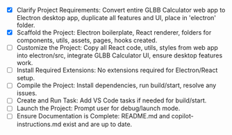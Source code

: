 - [x] Clarify Project Requirements: Convert entire GLBB Calculator web app to Electron desktop app, duplicate all features and UI, place in 'electron' folder.
- [x] Scaffold the Project: Electron boilerplate, React renderer, folders for components, utils, assets, pages, hooks created.
- [ ] Customize the Project: Copy all React code, utils, styles from web app into electron/src, integrate GLBB Calculator UI, ensure desktop features work.
- [ ] Install Required Extensions: No extensions required for Electron/React setup.
- [ ] Compile the Project: Install dependencies, run build/start, resolve any issues.
- [ ] Create and Run Task: Add VS Code tasks if needed for build/start.
- [ ] Launch the Project: Prompt user for debug/launch mode.
- [ ] Ensure Documentation is Complete: README.md and copilot-instructions.md exist and are up to date.
